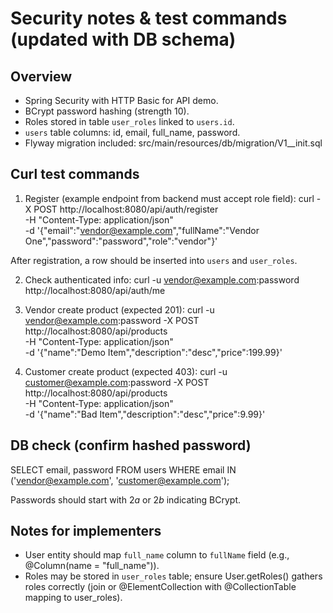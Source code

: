 # Security notes & test commands (updated with DB schema)

## Overview
- Spring Security with HTTP Basic for API demo.
- BCrypt password hashing (strength 10).
- Roles stored in table `user_roles` linked to `users.id`.
- `users` table columns: id, email, full_name, password.
- Flyway migration included: src/main/resources/db/migration/V1__init.sql

## Curl test commands
1) Register (example endpoint from backend must accept role field):
curl -X POST http://localhost:8080/api/auth/register \
 -H "Content-Type: application/json" \
 -d '{"email":"vendor@example.com","fullName":"Vendor One","password":"password","role":"vendor"}'

After registration, a row should be inserted into `users` and `user_roles`.

2) Check authenticated info:
curl -u vendor@example.com:password http://localhost:8080/api/auth/me

3) Vendor create product (expected 201):
curl -u vendor@example.com:password -X POST http://localhost:8080/api/products \
 -H "Content-Type: application/json" \
 -d '{"name":"Demo Item","description":"desc","price":199.99}'

4) Customer create product (expected 403):
curl -u customer@example.com:password -X POST http://localhost:8080/api/products \
 -H "Content-Type: application/json" \
 -d '{"name":"Bad Item","description":"desc","price":9.99}'

## DB check (confirm hashed password)
SELECT email, password FROM users WHERE email IN ('vendor@example.com', 'customer@example.com');

Passwords should start with $2a$ or $2b$ indicating BCrypt.

## Notes for implementers
- User entity should map `full_name` column to `fullName` field (e.g., @Column(name = "full_name")).
- Roles may be stored in `user_roles` table; ensure User.getRoles() gathers roles correctly (join or @ElementCollection with @CollectionTable mapping to user_roles).

